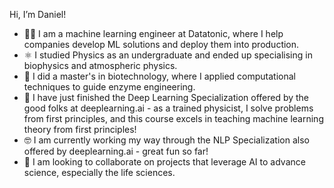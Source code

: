 Hi, I’m Daniel!
- 👨‍💻 I am a machine learning engineer at Datatonic, where I help companies develop ML solutions and deploy them into production. 
- ⚛️ I studied Physics as an undergraduate and ended up specialising in biophysics and atmospheric physics.
- 🧬 I did a master's in biotechnology, where I applied computational techniques to guide enzyme engineering.
- 🌱 I have just finished the Deep Learning Specialization offered by the good folks at deeplearning.ai - as a trained physicist, I solve problems from first principles, and this course excels in teaching machine learning theory from first principles!
- 🤓 I am currently working my way through the NLP Specialization also offered by deeplearning.ai - great fun so far!
- 🔬 I am looking to collaborate on projects that leverage AI to advance science, especially the life sciences.

<!---
dluo96/dluo96 is a ✨ special ✨ repository because its `README.md` (this file) appears on your GitHub profile.
You can click the Preview link to take a look at your changes.
--->
